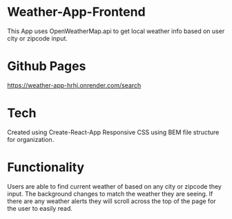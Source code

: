 # Weather-App-Frontend

This App uses OpenWeatherMap.api to get local weather info based on user city or zipcode input.

# Github Pages

https://weather-app-hrhj.onrender.com/search

# Tech

Created using Create-React-App
Responsive CSS using BEM file structure for organization.

# Functionality

Users are able to find current weather of based on any city or zipcode they input. The background changes to match the weather they are seeing. If there are any weather alerts they will scroll across the top of the page for the user to easily read.
